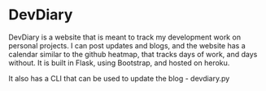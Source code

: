 # DevDiary

DevDiary is a website that is meant to track my development work on personal projects. I can post updates and blogs, and the website has a calendar similar to the github heatmap, that tracks days of work, and days without. 
It is built in Flask, using Bootstrap, and hosted on heroku.

It also has a CLI that can be used to update the blog - devdiary.py
